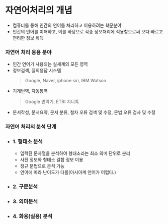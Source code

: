 # 자연어처리의 개념
* 컴퓨터를 통해 인간의 언어를 처리하고 이용하려는 학문분야   
* 인간의 언어를 이해하고, 이를 바탕으로 각종 정보처리에 적용함으로써 보다 빠르고 편리한 정보 획득

### 자연어 처리 응용 분야
* 인간 언어가 사용되는 실세계의 모든 영역
* 정보검색, 질의응답 시스템
   > Google, Naver, iphone siri, IBM Watson
* 기계번역, 자동통역
    >Google 번역기, ETRI 지니톡
* 문서작성, 문서요약, 문서 분류, 철자 오류 검색 및 수정, 문법 오류 검사 및 수정 
  
### 자연어 처리의 분석 단계
* ### 1. 형태소 분석
  * 입력된 문자열을 분석하여 형태소라는 최소 의미 단위로 분리
  * 사전 정보와 형태소 결합 정보 이용
  * 정규 문법으로 분석 가능
  * 언어에 따라 난이도가 다름(아시아계 언어가 어렵다.) 
* ### 2. 구문분석
* ### 3. 의미분석
* ### 4. 화용(실용) 분석
